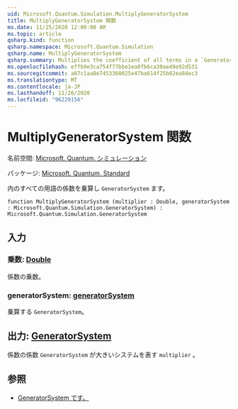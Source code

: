 ```yaml
---
uid: Microsoft.Quantum.Simulation.MultiplyGeneratorSystem
title: MultiplyGeneratorSystem 関数
ms.date: 11/25/2020 12:00:00 AM
ms.topic: article
qsharp.kind: function
qsharp.namespace: Microsoft.Quantum.Simulation
qsharp.name: MultiplyGeneratorSystem
qsharp.summary: Multiplies the coefficient of all terms in a `GeneratorSystem`.
ms.openlocfilehash: effb9e3ca754f77bbe1ea0fb6ca30ae49e92d531
ms.sourcegitcommit: a87c1aa8e7453360025e47ba614f25b02ea84ec3
ms.translationtype: MT
ms.contentlocale: ja-JP
ms.lasthandoff: 11/26/2020
ms.locfileid: "96229156"
---
```

# <a name="multiplygeneratorsystem-function"></a>MultiplyGeneratorSystem 関数

名前空間: [Microsoft. Quantum. シミュレーション](xref:Microsoft.Quantum.Simulation)

パッケージ: [Microsoft. Quantum. Standard](https://nuget.org/packages/Microsoft.Quantum.Standard)


内のすべての用語の係数を乗算し `GeneratorSystem` ます。

```qsharp
function MultiplyGeneratorSystem (multiplier : Double, generatorSystem : Microsoft.Quantum.Simulation.GeneratorSystem) : Microsoft.Quantum.Simulation.GeneratorSystem
```


## <a name="input"></a>入力

### <a name="multiplier--double"></a>乗数: [Double](xref:microsoft.quantum.lang-ref.double)

係数の乗数。


### <a name="generatorsystem--generatorsystem"></a>generatorSystem: [generatorSystem](xref:Microsoft.Quantum.Simulation.GeneratorSystem)

乗算する `GeneratorSystem`。



## <a name="output--generatorsystem"></a>出力: [GeneratorSystem](xref:Microsoft.Quantum.Simulation.GeneratorSystem)

係数の係数 `GeneratorSystem` が大きいシステムを表す `multiplier` 。

## <a name="see-also"></a>参照

- [GeneratorSystem です。](xref:Microsoft.Quantum.Simulation.GeneratorSystem)